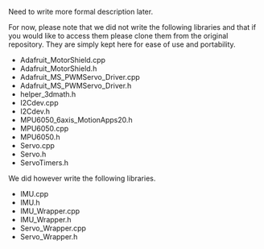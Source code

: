 Need to write more formal description later.

For now, please note that we did not write the following libraries and that if you would like to access them please clone them from the original repository. They are simply kept here for ease of use and portability.

 - Adafruit_MotorShield.cpp
 - Adafruit_MotorShield.h
 - Adafruit_MS_PWMServo_Driver.cpp
 - Adafruit_MS_PWMServo_Driver.h
 - helper_3dmath.h
 - I2Cdev.cpp
 - I2Cdev.h
 - MPU6050_6axis_MotionApps20.h
 - MPU6050.cpp
 - MPU6050.h
 - Servo.cpp
 - Servo.h
 - ServoTimers.h

 We did however write the following libraries.
 - IMU.cpp
 - IMU.h
 - IMU_Wrapper.cpp
 - IMU_Wrapper.h
 - Servo_Wrapper.cpp
 - Servo_Wrapper.h